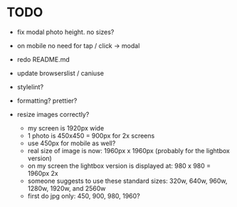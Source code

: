 # TODO

- fix modal photo height. no sizes?
- on mobile no need for tap / click -> modal
- redo README.md
- update browserslist / caniuse
- stylelint?
- formatting? prettier?

- resize images correctly?
  - my screen is 1920px wide
  - 1 photo is 450x450 = 900px for 2x screens
  - use 450px for mobile as well?
  - real size of image is now: 1960px x 1960px (probably for the lightbox version)
  - on my screen the lightbox version is displayed at: 980 x 980 = 1960px 2x
  - someone suggests to use these standard sizes: 320w, 640w, 960w, 1280w, 1920w, and 2560w
  - first do jpg only: 450, 900, 980, 1960?
